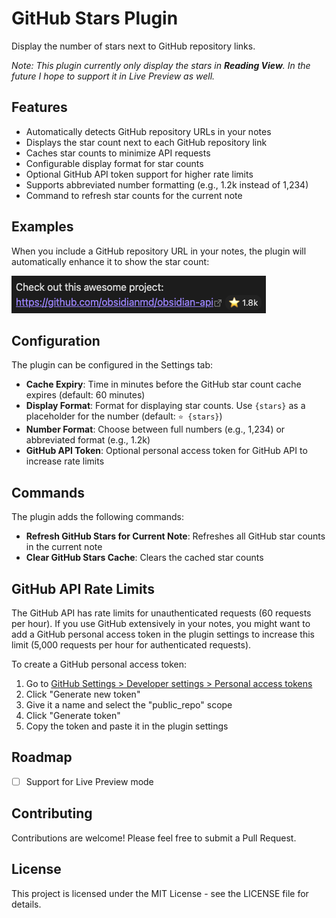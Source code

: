 # GitHub Stars Plugin

Display the number of stars next to GitHub repository links.

_Note: This plugin currently only display the stars in **Reading View**. In the future I hope to support it in Live Preview as well._

## Features

-   Automatically detects GitHub repository URLs in your notes
-   Displays the star count next to each GitHub repository link
-   Caches star counts to minimize API requests
-   Configurable display format for star counts
-   Optional GitHub API token support for higher rate limits
-   Supports abbreviated number formatting (e.g., 1.2k instead of 1,234)
-   Command to refresh star counts for the current note

## Examples

When you include a GitHub repository URL in your notes, the plugin will automatically enhance it to show the star count:

![Obsidian GitHub Stars Plugin Screenshot](obsidian-github-stars-screenshot.png)

## Configuration

The plugin can be configured in the Settings tab:

-   **Cache Expiry**: Time in minutes before the GitHub star count cache expires (default: 60 minutes)
-   **Display Format**: Format for displaying star counts. Use `{stars}` as a placeholder for the number (default: `⭐ {stars}`)
-   **Number Format**: Choose between full numbers (e.g., 1,234) or abbreviated format (e.g., 1.2k)
-   **GitHub API Token**: Optional personal access token for GitHub API to increase rate limits

## Commands

The plugin adds the following commands:

-   **Refresh GitHub Stars for Current Note**: Refreshes all GitHub star counts in the current note
-   **Clear GitHub Stars Cache**: Clears the cached star counts

## GitHub API Rate Limits

The GitHub API has rate limits for unauthenticated requests (60 requests per hour). If you use GitHub extensively in your notes, you might want to add a GitHub personal access token in the plugin settings to increase this limit (5,000 requests per hour for authenticated requests).

To create a GitHub personal access token:

1. Go to [GitHub Settings > Developer settings > Personal access tokens](https://github.com/settings/tokens)
2. Click "Generate new token"
3. Give it a name and select the "public_repo" scope
4. Click "Generate token"
5. Copy the token and paste it in the plugin settings

## Roadmap

-   [ ] Support for Live Preview mode

## Contributing

Contributions are welcome! Please feel free to submit a Pull Request.

## License

This project is licensed under the MIT License - see the LICENSE file for details.
